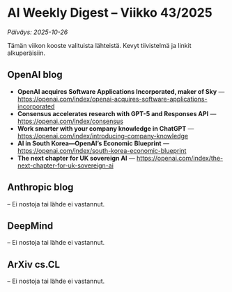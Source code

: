# AI Weekly Digest – Viikko 43/2025

_Päiväys: 2025-10-26_

Tämän viikon kooste valituista lähteistä. Kevyt tiivistelmä ja linkit alkuperäisiin.

## OpenAI blog
- **OpenAI acquires Software Applications Incorporated, maker of Sky** — https://openai.com/index/openai-acquires-software-applications-incorporated
- **Consensus accelerates research with GPT-5 and Responses API** — https://openai.com/index/consensus
- **Work smarter with your company knowledge in ChatGPT** — https://openai.com/index/introducing-company-knowledge
- **AI in South Korea—OpenAI’s Economic Blueprint** — https://openai.com/index/south-korea-economic-blueprint
- **The next chapter for UK sovereign AI** — https://openai.com/index/the-next-chapter-for-uk-sovereign-ai

## Anthropic blog
– Ei nostoja tai lähde ei vastannut.

## DeepMind
– Ei nostoja tai lähde ei vastannut.

## ArXiv cs.CL
– Ei nostoja tai lähde ei vastannut.

